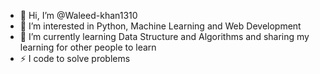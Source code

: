 - 👋 Hi, I’m @Waleed-khan1310
- 👀 I’m interested in Python, Machine Learning and Web Development
- 🌱 I’m currently learning Data Structure and Algorithms and sharing my learning for other people to learn 
- ⚡ I code to solve problems

<!---
Waleed-khan1310/Waleed-khan1310 is a ✨ special ✨ repository because its `README.md` (this file) appears on your GitHub profile.
You can click the Preview link to take a look at your changes.
--->
